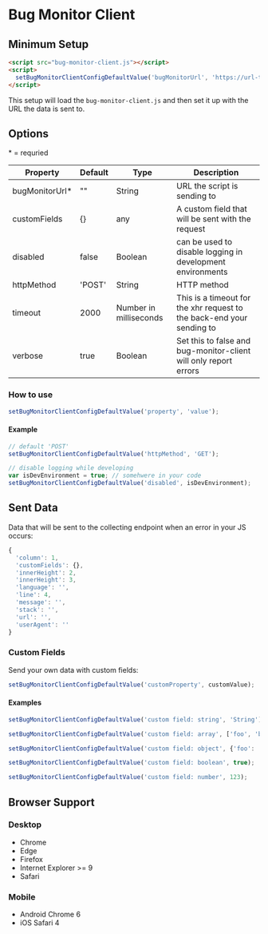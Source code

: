 # Bug Monitor Client

## Minimum Setup
```html
<script src="bug-monitor-client.js"></script>
<script>
  setBugMonitorClientConfigDefaultValue('bugMonitorUrl', 'https://url-to-your-local-bug-monitor.io');
</script>
```

This setup will load the `bug-monitor-client.js` and then set it up with the URL the data is sent to.

## Options

\* = requried

| Property  | Default | Type | Description |
| -------- | -------- | ---- | ----------- |
| bugMonitorUrl* | "" | String | URL the script is sending to |
| customFields  | {} | any | A custom field that will be sent with the request |
| disabled | false | Boolean | can be used to disable logging in development environments  |
| httpMethod | 'POST' | String | HTTP method |
| timeout | 2000 | Number in milliseconds | This is a timeout for the xhr request to the back-end your sending to |
| verbose | true | Boolean | Set this to false and bug-monitor-client will only report errors |

### How to use

```javascript
setBugMonitorClientConfigDefaultValue('property', 'value');
```

#### Example

```javascript
// default 'POST'
setBugMonitorClientConfigDefaultValue('httpMethod', 'GET');

// disable logging while developing
var isDevEnvironment = true; // somehwere in your code
setBugMonitorClientConfigDefaultValue('disabled', isDevEnvironment);
```

## Sent Data

Data that will be sent to the collecting endpoint when an error in your JS occurs:

```javascript
{
  'column': 1,
  'customFields': {},
  'innerHeight': 2,
  'innerHeight': 3,
  'language': '',
  'line': 4,
  'message': '',
  'stack': '',
  'url': '',
  'userAgent': ''
}
```

### Custom Fields

Send your own data with custom fields:

```javascript
setBugMonitorClientConfigDefaultValue('customProperty', customValue);
```

#### Examples

```javascript
setBugMonitorClientConfigDefaultValue('custom field: string', 'String');

setBugMonitorClientConfigDefaultValue('custom field: array', ['foo', 'bar']);

setBugMonitorClientConfigDefaultValue('custom field: object', {'foo': 'bar', 'xyz': 123});

setBugMonitorClientConfigDefaultValue('custom field: boolean', true);

setBugMonitorClientConfigDefaultValue('custom field: number', 123);
```

## Browser Support

### Desktop

* Chrome
* Edge
* Firefox
* Internet Explorer >= 9
* Safari

### Mobile

* Android Chrome 6
* iOS Safari 4
